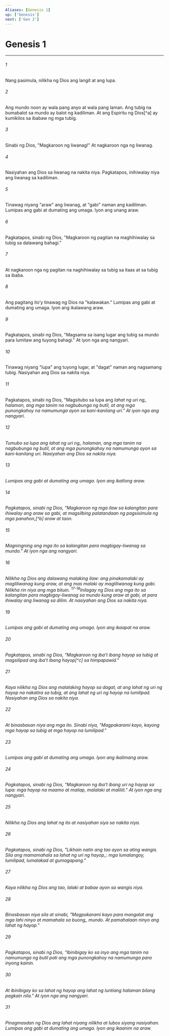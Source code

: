 ```yaml
---
Aliases: [Genesis 1]
up: ['Genesis']
next: ['Gen 2']
---
```

# Genesis 1

***






















###### 1 










Nang pasimula, nilikha ng Dios ang langit at ang lupa. 





















###### 2 










Ang mundo noon ay wala pang anyo at wala pang laman. Ang tubig na bumabalot sa mundo ay balot ng kadiliman. At ang Espiritu ng Dios[^a] ay kumikilos sa ibabaw ng mga tubig. 





















###### 3 










Sinabi ng Dios, "Magkaroon ng liwanag!" At nagkaroon nga ng liwanag. 





















###### 4 










Nasiyahan ang Dios sa liwanag na nakita niya. Pagkatapos, inihiwalay niya ang liwanag sa kadiliman. 





















###### 5 










Tinawag niyang "araw" ang liwanag, at "gabi" naman ang kadiliman. Lumipas ang gabi at dumating ang umaga. Iyon ang unang araw. 





















###### 6 










Pagkatapos, sinabi ng Dios, "Magkaroon ng pagitan na maghihiwalay sa tubig sa dalawang bahagi." 





















###### 7 










At nagkaroon nga ng pagitan na naghihiwalay sa tubig sa itaas at sa tubig sa ibaba. 





















###### 8 










Ang pagitang itoʼy tinawag ng Dios na "kalawakan." Lumipas ang gabi at dumating ang umaga. Iyon ang ikalawang araw. 





















###### 9 










Pagkatapos, sinabi ng Dios, "Magsama sa isang lugar ang tubig sa mundo para lumitaw ang tuyong bahagi." At iyon nga ang nangyari. 





















###### 10 










Tinawag niyang "lupa" ang tuyong lugar, at "dagat" naman ang nagsamang tubig. Nasiyahan ang Dios sa nakita niya. 





















###### 11 










Pagkatapos, sinabi ng Dios, "Magsitubo sa lupa ang <i class="trans-change">lahat ng uri ng_ halaman, ang mga tanim na nagbubunga ng butil, at ang mga punongkahoy na namumunga ayon sa kani-kanilang uri." At iyon nga ang nangyari. 





















###### 12 










Tumubo sa lupa ang <i class="trans-change">lahat ng uri ng_ halaman, ang mga tanim na nagbubunga ng butil, at ang mga punongkahoy na namumunga ayon sa kani-kanilang uri. Nasiyahan ang Dios sa nakita niya. 





















###### 13 










Lumipas ang gabi at dumating ang umaga. Iyon ang ikatlong araw. 





















###### 14 










Pagkatapos, sinabi ng Dios, "Magkaroon ng mga ilaw sa kalangitan para ihiwalay ang araw sa gabi, at magsilbing palatandaan ng pagsisimula ng mga panahon,[^b] araw at taon. 





















###### 15 










Magningning ang mga ito sa kalangitan para magbigay-liwanag sa mundo." At iyon nga ang nangyari. 





















###### 16 










Nilikha ng Dios ang dalawang malaking ilaw: ang pinakamalaki ay magliliwanag kung araw, at ang mas malaki ay magliliwanag kung gabi. Nilikha rin niya ang mga bituin. <sup class="versenum">17-18</sup>Inilagay ng Dios ang mga ito sa kalangitan para magbigay-liwanag sa mundo kung araw at gabi, at para ihiwalay ang liwanag sa dilim. At nasiyahan ang Dios sa nakita niya. 





















###### 19 










Lumipas ang gabi at dumating ang umaga. Iyon ang ikaapat na araw. 





















###### 20 










Pagkatapos, sinabi ng Dios, "Magkaroon ng ibaʼt ibang hayop sa tubig at magsilipad ang ibaʼt ibang hayop[^c] sa himpapawid." 





















###### 21 










Kaya nilikha ng Dios ang malalaking hayop sa dagat, at ang lahat ng uri ng hayop na nakatira sa tubig, at ang lahat ng uri ng hayop na lumilipad. Nasiyahan ang Dios sa nakita niya. 





















###### 22 










At binasbasan niya ang mga ito. Sinabi niya, "Magpakarami kayo, kayong mga hayop sa tubig at mga hayop na lumilipad." 





















###### 23 










Lumipas ang gabi at dumating ang umaga. Iyon ang ikalimang araw. 





















###### 24 










Pagkatapos, sinabi ng Dios, "Magkaroon ng ibaʼt ibang uri ng hayop sa lupa: mga hayop na maamo at mailap, malalaki at maliliit." At iyon nga ang nangyari. 





















###### 25 










Nilikha ng Dios ang lahat ng ito at nasiyahan siya sa nakita niya. 





















###### 26 










Pagkatapos, sinabi ng Dios, "Likhain natin ang tao ayon sa ating wangis. Sila ang mamamahala sa <i class="trans-change">lahat ng uri ng hayop_: mga lumalangoy, lumilipad, lumalakad at gumagapang." 





















###### 27 










Kaya nilikha ng Dios ang tao, lalaki at babae ayon sa wangis niya. 





















###### 28 










Binasbasan niya sila at sinabi, "Magpakarami kayo para mangalat ang mga lahi ninyo at mamahala sa <i class="trans-change">buong_ mundo. At pamahalaan ninyo ang lahat ng hayop." 





















###### 29 










Pagkatapos, sinabi ng Dios, "Ibinibigay ko sa inyo ang mga tanim na namumunga ng butil pati ang mga punongkahoy na namumunga para inyong kainin. 





















###### 30 










At ibinibigay ko sa lahat ng hayop ang lahat ng luntiang halaman bilang pagkain nila." At iyon nga ang nangyari. 





















###### 31 










Pinagmasdan ng Dios ang lahat niyang nilikha at lubos siyang nasiyahan. Lumipas ang gabi at dumating ang umaga. Iyon ang ikaanim na araw.
